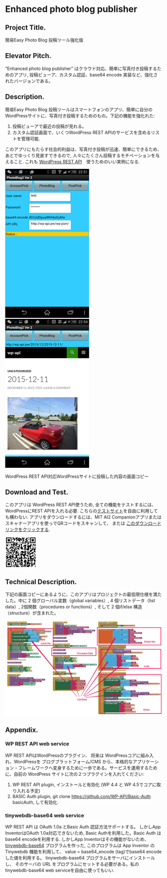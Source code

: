 # Enhanced photo blog publisher

## Project Title.
簡易Easy Photo Blog 投稿ツール強化版

## Elevator Pitch.
“Enhanced photo blog publisher” はクラウド対応、簡単に写真付き投稿するためのアプリ, 投稿ビューア、カスタム認証、base64 encode 実装など、強化されたバージョンである。

## Description.
簡易Easy Photo Blog 投稿ツールはスマートフォンのアプリ、簡単に自分のWordPressサイトに、写真付き投稿するためのもの。下記の機能を強化れた:
1.	投稿ビューアで最近の投稿が見れる。
2.	カスタム認証画面で、いくつWordPress REST APIのサービスを含めるリストを管理可能.

このアプリにもたらす社会的利益は、写真付き投稿が迅速、簡単にできるため、あとでゆっくり見直すできるので, 人々にたくさん投稿するモチベーションを与えること. これも [WordPress REST API](http://wp-api.org/)　使うためのいい実例になる.

![](./PhotoBlog2app.png)
![](./PhotoBlog2web.png)

WordPress REST API対応WordPressサイトに投稿した内容の画面コピー

## Download and Test.
このアプリは WordPress REST API使うため, 全ての機能をテストするには、WordPressにREST APIを入れる必要. こちらの[テストサイト](http://wp-api.pw/)を自由に利用しても構わない. アプリをダウンロードするには、MIT AI2 Companionアプリまたはスキャナーアプリを使っでQRコードをスキャンして、 または [このダウンロードリンクをクリックする](https://sites.google.com/site/chen420/my-apk/PhotoBlog%20%281%29.apk?attredirects=0&d=1).

<img src="./PhotoBlog2download.png" width="100">

## Technical Description.
下記の画面コピーにあるように、このアプリはプロジェクトの最低限仕様を満たした。中に 2 個グローバル変数（global variables）, 4 個リストデータ（list data）, 2個関数（procedures or functions）, そして 2 個if/else 構造（structure）が含まれた。

![](./PhotoBlog2blocks.png)

##   Appendix.

### WP REST API web service
WP REST APIはWordPressのプラグイン、 将来は WordPressコアに組み入れ、WordPressを ブログプラットフォーム/CMS から、本格的なアプリケーション・フレームワークへ変身するために一歩である。サービスを運用するために、自前の WordPress サイトに次の２つプラグインを入れてください:
1.	WP REST API plugin, インストールと有効化 (WP 4.4 と WP 4.5でコアに取り入れる予定)
2.	BASIC Auth plugin, git clone https://github.com/WP-API/Basic-Auth basicAuth, して有効化.

### tinywebdb-base64 web service
WP REST API は OAuth 1.0a とBasic Auth 認証方法サポートする。 しかしApp InventorはOAuth 1.0a対応できないため, Basic Authを利用した。Basic Auth はbase64 encodeを利用する. しかしApp Inventorはその機能がないため、 [tinywebdb-base64](https://edu2web.github.io/tinywebdb-base64/) プログラムを作った, このプログラムは App Inventor のTinywebdb 機能を利用して、 value = base64_encode (tag)でbase64 encodeした値を利用する。 tinywebdb-base64 プログラムをサーバにインストールし、 そのサーバの URL をプログラムにセットする必要がある。私のtinywebdb-base64 web serviceを自由に使ってもいい.
